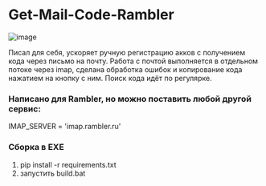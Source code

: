 # Get-Mail-Code-Rambler

![image](https://github.com/Underneach/Get-Mail-Code-Rambler/assets/137613889/256e1b3c-b09c-4a01-ad17-b51790cb5ae0)

Писал для себя, ускоряет ручную регистрацию акков с получением кода через письмо на почту.
Работа с почтой выполняется в отдельном потоке через imap, сделана обработка ошибок и копирование кода нажатием на кнопку с ним. Поиск кода идёт по регулярке.


### Написано для Rambler, но можно поставить любой другой сервис:

IMAP_SERVER = 'imap.rambler.ru'

### Сборка в EXE
1. pip install -r requirements.txt
2. запустить build.bat
